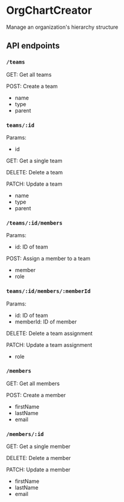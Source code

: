 # OrgChartCreator
Manage an organization's hierarchy structure

## API endpoints
### `/teams`
GET: Get all teams

POST: Create a team
- name
- type
- parent

### `teams/:id`
Params:
- id

GET: Get a single team

DELETE: Delete a team

PATCH: Update a team
- name
- type
- parent

### `/teams/:id/members`
Params:
- id: ID of team

POST: Assign a member to a team
- member
- role

### `teams/:id/members/:memberId`
Params:
- id: ID of team
- memberId: ID of member

DELETE: Delete a team assignment

PATCH: Update a team assignment
- role

### `/members`
GET: Get all members

POST: Create a member
- firstName
- lastName
- email

### `/members/:id`
GET: Get a single member

DELETE: Delete a member

PATCH: Update a member
- firstName
- lastName
- email
